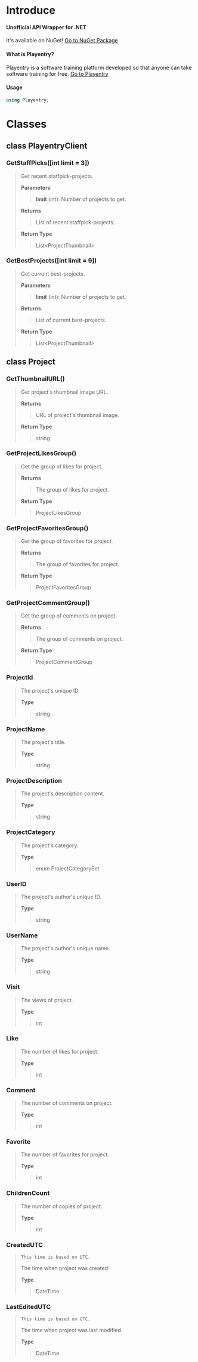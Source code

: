 # Introduce

#### Unofficial API Wrapper for .NET

It's available on NuGet! [Go to NuGet Package](https://www.nuget.org/packages/Playentry)

#### What is Playentry?

Playentry is a software training platform developed so that anyone can take software training for free. [Go to Playentry](https://playentry.org)

#### Usage

~~~c#
using Playentry;
~~~

# Classes

## class PlayentryClient

### GetStaffPicks([int limit = 3])

>   Get recent staffpick-projects.
>
>   **Parameters**
>
>   >   **limit** (int): Number of projects to get.
>
>   **Returns**
>
>   >   List of recent staffpick-projects.
>
>   **Return Type**
>
>   >   List\<ProjectThumbnail>

### GetBestProjects([int limit = 9])

>   Get current best-projects.
>
>   **Parameters**
>
>   >    **limit** (int): Number of projects to get.
>
>   **Returns**
>
>   >   List of current best-projects.
>
>   **Return Type**
>
>   >   List\<ProjectThumbnail>

## class Project

### GetThumbnailURL()

>   Get project's thumbnail image URL.
>
>   **Returns**
>
>   >   URL of project's thumbnail image.
>
>   **Return Type**
>
>   >string

### GetProjectLikesGroup()

>   Get the group of likes for project.
>
>   **Returns**
>
>   >   The group of likes for project.
>
>   **Return Type**
>
>   >   ProjectLikesGroup

### GetProjectFavoritesGroup()

>   Get the group of favorites for project.
>
>   **Returns**
>
>   >   The group of favorites for project.
>
>   **Return Type**
>
>   >   ProjectFavoritesGroup

### GetProjectCommentGroup()

>   Get the group of comments on project.
>
>   **Returns**
>
>   >   The group of comments on project.
>
>   **Return Type**
>
>   >   ProjectCommentGroup

### ProjectId

>   The project's unique ID.
>
>   **Type**
>
>   >   string

### ProjectName

>   The project's title.
>
>   **Type**
>
>   >   string

### ProjectDescription

>   The project's description content.
>
>   **Type**
>
>   >   string

### ProjectCategory

>   The project's category.
>
>   **Type**
>
>   >   enum ProjectCategorySet

### UserID

>   The project's author's unique ID.
>
>   **Type**
>
>   >   string

### UserName

>   The project's author's unique name.
>
>   **Type**
>
>   >   string


### Visit

>   The views of project.
>
>   **Type**
>
>   >   int


### Like

>   The number of likes for project.
>
>   **Type**
>
>   >   int


### Comment

>   The number of comments on project.
>
>   **Type**
>
>   >   int


### Favorite

>   The number of favorites for project.
>
>   **Type**
>
>   >   int

### ChildrenCount

>   The number of copies of project.
>
>   **Type**
>
>   >   int

### CreatedUTC

>   `This time is based on UTC.`
>
>   The time when project was created.
>
>   **Type**
>
>   >   DateTime

### LastEditedUTC

>   `This time is based on UTC.`
>
>   The time when project was last modified.
>
>   **Type**
>
>   >   DateTime





